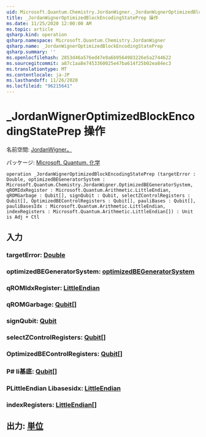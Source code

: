 ```yaml
---
uid: Microsoft.Quantum.Chemistry.JordanWigner._JordanWignerOptimizedBlockEncodingStatePrep
title: _JordanWignerOptimizedBlockEncodingStatePrep 操作
ms.date: 11/25/2020 12:00:00 AM
ms.topic: article
qsharp.kind: operation
qsharp.namespace: Microsoft.Quantum.Chemistry.JordanWigner
qsharp.name: _JordanWignerOptimizedBlockEncodingStatePrep
qsharp.summary: ''
ms.openlocfilehash: 2853d46a576ed47e9a6b9564983226e5a2744622
ms.sourcegitcommit: a87c1aa8e7453360025e47ba614f25b02ea84ec3
ms.translationtype: MT
ms.contentlocale: ja-JP
ms.lasthandoff: 11/26/2020
ms.locfileid: "96215641"
---
```

# <a name="_jordanwigneroptimizedblockencodingstateprep-operation"></a>_JordanWignerOptimizedBlockEncodingStatePrep 操作

名前空間: [JordanWigner。](xref:Microsoft.Quantum.Chemistry.JordanWigner)

パッケージ: [Microsoft. Quantum. 化学](https://nuget.org/packages/Microsoft.Quantum.Chemistry)




```qsharp
operation _JordanWignerOptimizedBlockEncodingStatePrep (targetError : Double, optimizedBEGeneratorSystem : Microsoft.Quantum.Chemistry.JordanWigner.OptimizedBEGeneratorSystem, qROMIdxRegister : Microsoft.Quantum.Arithmetic.LittleEndian, qROMGarbage : Qubit[], signQubit : Qubit, selectZControlRegisters : Qubit[], OptimizedBEControlRegisters : Qubit[], pauliBases : Qubit[], pauliBasesIdx : Microsoft.Quantum.Arithmetic.LittleEndian, indexRegisters : Microsoft.Quantum.Arithmetic.LittleEndian[]) : Unit is Adj + Ctl
```


## <a name="input"></a>入力

### <a name="targeterror--double"></a>targetError: [Double](xref:microsoft.quantum.lang-ref.double)




### <a name="optimizedbegeneratorsystem--optimizedbegeneratorsystem"></a>optimizedBEGeneratorSystem: [optimizedBEGeneratorSystem](xref:Microsoft.Quantum.Chemistry.JordanWigner.OptimizedBEGeneratorSystem)




### <a name="qromidxregister--littleendian"></a>qROMIdxRegister: [LittleEndian](xref:Microsoft.Quantum.Arithmetic.LittleEndian)




### <a name="qromgarbage--qubit"></a>qROMGarbage: [Qubit](xref:microsoft.quantum.lang-ref.qubit)[]




### <a name="signqubit--qubit"></a>signQubit: [Qubit](xref:microsoft.quantum.lang-ref.qubit)




### <a name="selectzcontrolregisters--qubit"></a>selectZControlRegisters: [Qubit](xref:microsoft.quantum.lang-ref.qubit)[]




### <a name="optimizedbecontrolregisters--qubit"></a>OptimizedBEControlRegisters: [Qubit](xref:microsoft.quantum.lang-ref.qubit)[]




### <a name="paulibases--qubit"></a>P# li基底: [Qubit](xref:microsoft.quantum.lang-ref.qubit)[]




### <a name="paulibasesidx--littleendian"></a>PLittleEndian Libasesidx: [LittleEndian](xref:Microsoft.Quantum.Arithmetic.LittleEndian)




### <a name="indexregisters--littleendian"></a>indexRegisters: [LittleEndian](xref:Microsoft.Quantum.Arithmetic.LittleEndian)[]





## <a name="output--unit"></a>出力: [単位](xref:microsoft.quantum.lang-ref.unit)

